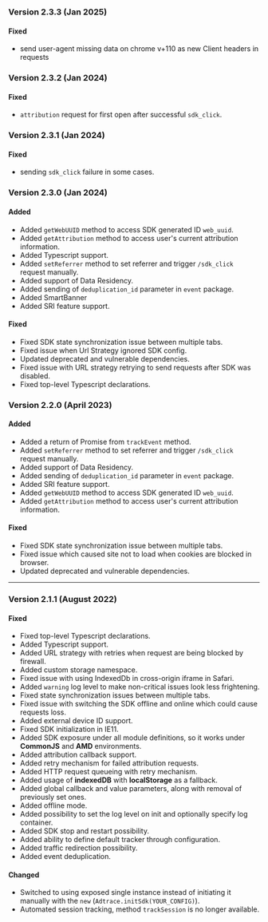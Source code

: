 ### Version 2.3.3 (Jan 2025)
#### Fixed
- send user-agent missing data on chrome v+110 as new Client headers in requests

### Version 2.3.2 (Jan 2024)
#### Fixed
- `attribution` request for first open after successful `sdk_click`.

### Version 2.3.1 (Jan 2024)
#### Fixed
- sending `sdk_click` failure in some cases.

### Version 2.3.0 (Jan 2024)
#### Added
- Added `getWebUUID` method to access SDK generated ID `web_uuid`.
- Added `getAttribution` method to access user's current attribution information.
- Added Typescript support.
- Added `setReferrer` method to set referrer and trigger `/sdk_click` request manually.
- Added support of Data Residency.
- Added sending of `deduplication_id` parameter in `event` package.
- Added SmartBanner
- Added SRI feature support.

#### Fixed
- Fixed SDK state synchronization issue between multiple tabs.
- Fixed issue when Url Strategy ignored SDK config.
- Updated deprecated and vulnerable dependencies.
- Fixed issue with URL strategy retrying to send requests after SDK was disabled.
- Fixed top-level Typescript declarations.


### Version 2.2.0 (April 2023)
#### Added
- Added a return of Promise from `trackEvent` method.
- Added `setReferrer` method to set referrer and trigger `/sdk_click` request manually.
- Added support of Data Residency.
- Added sending of `deduplication_id` parameter in `event` package.
- Added SRI feature support.
- Added `getWebUUID` method to access SDK generated ID `web_uuid`.
- Added `getAttribution` method to access user's current attribution information.


#### Fixed
- Fixed SDK state synchronization issue between multiple tabs.
- Fixed issue which caused site not to load when cookies are blocked in browser.
- Updated deprecated and vulnerable dependencies.
---

### Version 2.1.1 (August 2022)
#### Fixed
- Fixed top-level Typescript declarations.
- Added Typescript support.
- Added URL strategy with retries when request are being blocked by firewall.
- Added custom storage namespace.
- Fixed issue with using IndexedDb in cross-origin iframe in Safari.
- Added `warning` log level to make non-critical issues look less frightening.
- Fixed state synchronization issues between multiple tabs.
- Fixed issue with switching the SDK offline and online which could cause requests loss.
- Added external device ID support.
- Fixed SDK initialization in IE11.
- Added SDK exposure under all module definitions, so it works under **CommonJS** and **AMD** environments.
- Added attribution callback support.
- Added retry mechanism for failed attribution requests.
- Added HTTP request queueing with retry mechanism.
- Added usage of **indexedDB** with **localStorage** as a fallback.
- Added global callback and value parameters, along with removal of previously set ones.
- Added offline mode.
- Added possibility to set the log level on init and optionally specify log container.
- Added SDK stop and restart possibility.
- Added ability to define default tracker through configuration.
- Added traffic redirection possibility.
- Added event deduplication.


#### Changed
- Switched to using exposed single instance instead of initiating it manually with the `new` (`Adtrace.initSdk(YOUR_CONFIG)`).
- Automated session tracking, method `trackSession` is no longer available.
